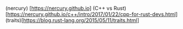 (nercury) [https://nercury.github.io]
(C++ vs Rust) [https://nercury.github.io/c++/intro/2017/01/22/cpp-for-rust-devs.html]
(traits)[https://blog.rust-lang.org/2015/05/11/traits.html]

